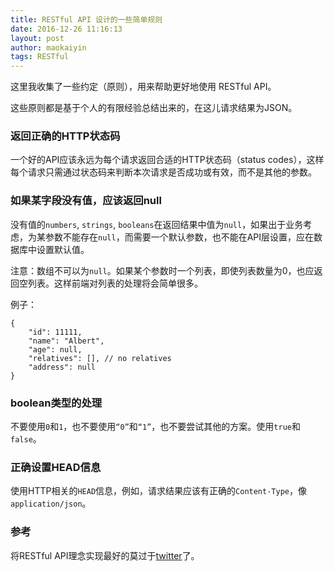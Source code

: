 ```yaml
---
title: RESTful API 设计的一些简单规则
date: 2016-12-26 11:16:13
layout: post
author: maokaiyin
tags: RESTful
---
```


这里我收集了一些约定（原则），用来帮助更好地使用 RESTful API。

这些原则都是基于个人的有限经验总结出来的，在这儿请求结果为JSON。

### 返回正确的HTTP状态码

一个好的API应该永远为每个请求返回合适的HTTP状态码（status codes），这样每个请求只需通过状态码来判断本次请求是否成功或有效，而不是其他的参数。

### 如果某字段没有值，应该返回null

没有值的`numbers`, `strings`, `booleans`在返回结果中值为`null`，如果出于业务考虑，为某参数不能存在`null`，而需要一个默认参数，也不能在API层设置，应在数据库中设置默认值。

注意：数组不可以为`null`。如果某个参数时一个列表，即使列表数量为0，也应返回空列表。这样前端对列表的处理将会简单很多。

例子：

```
{
    "id": 11111,
    "name": "Albert",
    "age": null,
    "relatives": [], // no relatives
    "address": null
}
```
###  boolean类型的处理

不要使用`0`和`1`，也不要使用`“0”`和`“1”`，也不要尝试其他的方案。使用`true`和`false`。

### 正确设置HEAD信息

使用HTTP相关的`HEAD`信息，例如，请求结果应该有正确的`Content-Type`，像`application/json`。

### 参考 

将RESTful API理念实现最好的莫过于[twitter](https://dev.twitter.com/rest/public)了。




